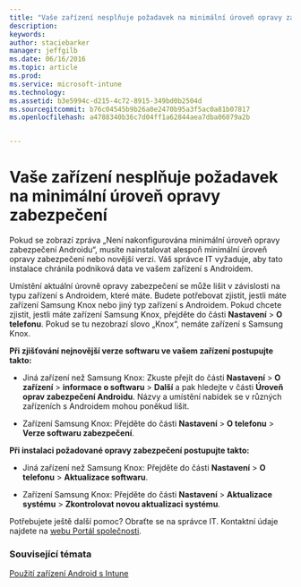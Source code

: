 ```yaml
---
title: "Vaše zařízení nesplňuje požadavek na minimální úroveň opravy zabezpečení | Microsoft Intune"
description: 
keywords: 
author: staciebarker
manager: jeffgilb
ms.date: 06/16/2016
ms.topic: article
ms.prod: 
ms.service: microsoft-intune
ms.technology: 
ms.assetid: b3e5994c-d215-4c72-8915-349bd0b2504d
ms.sourcegitcommit: b76c04545b9b26a0e2470b95a3f5ac0a81b07817
ms.openlocfilehash: a4788340b36c7d04ff1a62844aea7dba06079a2b


---
```


# Vaše zařízení nesplňuje požadavek na minimální úroveň opravy zabezpečení

Pokud se zobrazí zpráva „Není nakonfigurována minimální úroveň opravy zabezpečení Androidu“, musíte nainstalovat alespoň minimální úroveň opravy zabezpečení nebo novější verzi. Váš správce IT vyžaduje, aby tato instalace chránila podniková data ve vašem zařízení s Androidem.

Umístění aktuální úrovně opravy zabezpečení se může lišit v závislosti na typu zařízení s Androidem, které máte. Budete potřebovat zjistit, jestli máte zařízení Samsung Knox nebo jiný typ zařízení s Androidem. Pokud chcete zjistit, jestli máte zařízení Samsung Knox, přejděte do části **Nastavení** > **O telefonu**. Pokud se tu nezobrazí slovo „Knox“, nemáte zařízení s Samsung Knox.

**Při zjišťování nejnovější verze softwaru ve vašem zařízení postupujte takto:**

- Jiná zařízení než Samsung Knox: Zkuste přejít do části **Nastavení** > **O zařízení** > **informace o softwaru** > **Další** a pak hledejte v části **Úroveň oprav zabezpečení Androidu**. Názvy a umístění nabídek se v různých zařízeních s Androidem mohou poněkud lišit.

- Zařízení Samsung Knox: Přejděte do části **Nastavení** > **O telefonu** > **Verze softwaru zabezpečení**.

**Při instalaci požadované opravy zabezpečení postupujte takto:**

- Jiná zařízení než Samsung Knox: Přejděte do části **Nastavení** > **O telefonu** > **Aktualizace softwaru**. 

- Zařízení Samsung Knox: Přejděte do části **Nastavení** > **Aktualizace systému** > **Zkontrolovat novou aktualizaci systému**.

Potřebujete ještě další pomoc? Obraťte se na správce IT. Kontaktní údaje najdete na [webu Portál společnosti](http://portal.manage.microsoft.com).

### Související témata
[Použití zařízení Android s Intune](using-your-android-device-with-intune.md)



<!--HONumber=Jun16_HO3-->


